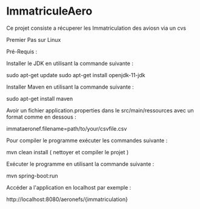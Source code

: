 # ImmatriculeAero
Ce projet consiste a récuperer les Immatriculation des aviosn via un cvs

Premier Pas sur Linux


Pré-Requis :

Installer le JDK en utilisant la commande suivante :

sudo apt-get update
sudo apt-get install openjdk-11-jdk

Installer Maven en utilisant la commande suivante : 

sudo apt-get install maven

Avoir un fichier application.properties dans le src/main/ressources avec un format comme en dessous :

immataeronef.filename=path/to/your/csvfile.csv

Pour compiler le programme exécuter les commandes suivante :

mvn clean install ( nettoyer et compiler le projet )

Exécuter le programme en utilisant la commande suivante :

mvn spring-boot:run

Accéder a l'application en localhost par exemple :

http://localhost:8080/aeronefs/{immatriculation}
